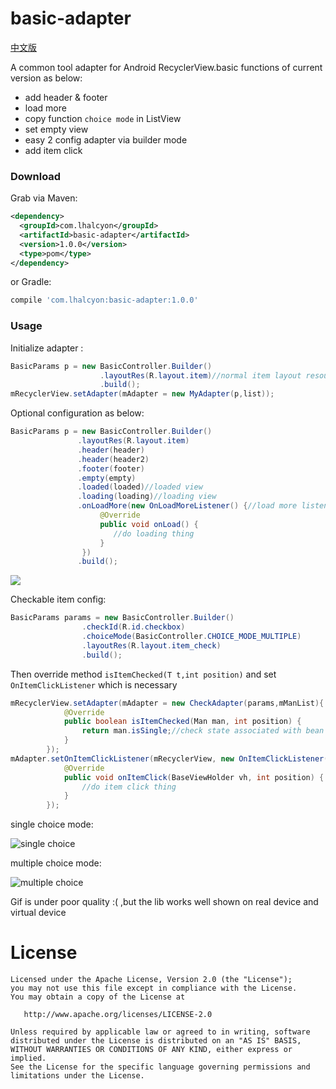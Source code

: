 # basic-adapter



[中文版](https://github.com/lhalcyon/basic-adapter/blob/master/README-CN.md)

A common tool adapter for Android RecyclerView.basic functions of current version as below:

* add header & footer
* load more
* copy function `choice mode` in ListView
* set empty view
* easy 2 config adapter via builder mode
* add item click



### Download

Grab via Maven:

```xml
<dependency>
  <groupId>com.lhalcyon</groupId>
  <artifactId>basic-adapter</artifactId>
  <version>1.0.0</version>
  <type>pom</type>
</dependency>
```

or Gradle:

```groovy
compile 'com.lhalcyon:basic-adapter:1.0.0' 
```



### Usage

Initialize adapter :

```java
BasicParams p = new BasicController.Builder()
					.layoutRes(R.layout.item)//normal item layout resource ,necessary
					.build();
mRecyclerView.setAdapter(mAdapter = new MyAdapter(p,list));
```

Optional configuration as below:

```java
BasicParams p = new BasicController.Builder()
               .layoutRes(R.layout.item)
               .header(header)
               .header(header2)
               .footer(footer)
               .empty(empty)
               .loaded(loaded)//loaded view
               .loading(loading)//loading view
               .onLoadMore(new OnLoadMoreListener() {//load more listener
                    @Override
                    public void onLoad() {
                       //do loading thing
                    }
                })
               .build();        
```

![](https://github.com/lhalcyon/basic-adapter/raw/master/art/recycler-regular.gif)



Checkable item config:

```java
BasicParams params = new BasicController.Builder()
                .checkId(R.id.checkbox)
                .choiceMode(BasicController.CHOICE_MODE_MULTIPLE)
                .layoutRes(R.layout.item_check)
                .build();
```

Then  override method  `isItemChecked(T t,int position)` and set `OnItemClickListener` which is necessary

```java
mRecyclerView.setAdapter(mAdapter = new CheckAdapter(params,mManList){
            @Override
            public boolean isItemChecked(Man man, int position) {
                return man.isSingle;//check state associated with bean
            }
        });
mAdapter.setOnItemClickListener(mRecyclerView, new OnItemClickListener() {
            @Override
            public void onItemClick(BaseViewHolder vh, int position) {
                //do item click thing
            }
        });
```

single choice mode:

![single choice](https://github.com/lhalcyon/basic-adapter/raw/master/art/recycler-check-single.gif)



multiple choice mode:

![multiple choice](https://github.com/lhalcyon/basic-adapter/raw/master/art/recycler-check-multiple.gif)

Gif is under poor quality :( ,but the lib  works well shown on real device and virtual device



# License

```
Licensed under the Apache License, Version 2.0 (the "License");
you may not use this file except in compliance with the License.
You may obtain a copy of the License at

   http://www.apache.org/licenses/LICENSE-2.0

Unless required by applicable law or agreed to in writing, software
distributed under the License is distributed on an "AS IS" BASIS,
WITHOUT WARRANTIES OR CONDITIONS OF ANY KIND, either express or implied.
See the License for the specific language governing permissions and
limitations under the License.
```